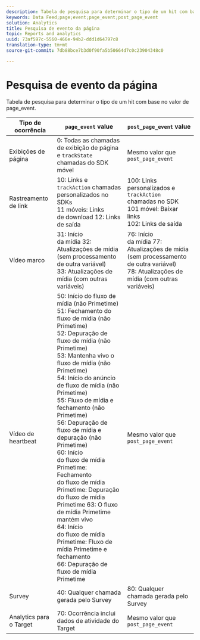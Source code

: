 ```yaml
---
description: Tabela de pesquisa para determinar o tipo de um hit com base no valor de page_event.
keywords: Data Feed;page;event;page_event;post_page_event
solution: Analytics
title: Pesquisa de evento da página
topic: Reports and analytics
uuid: 73af597c-5560-466e-94b2-ddd1d64797c8
translation-type: tm+mt
source-git-commit: 7db88bce7b3d0f90fa5b50664d7c0c23904348c0

---
```



# Pesquisa de evento da página

Tabela de pesquisa para determinar o tipo de um hit com base no valor de page_event.

| Tipo de ocorrência | `page_event` value | `post_page_event` value |
| --- | --- | --- |
| Exibições de página | 0: Todas as chamadas de exibição de página e `trackState` chamadas do SDK móvel | Mesmo valor que `post_page_event` |
| Rastreamento de link | 10: Links e `trackAction` chamadas personalizados no SDKs<br>11 móveis: Links<br>de download 12: Links de saída | 100: Links personalizados e `trackAction` chamadas no SDK<br>101 móvel: Baixar links<br>102: Links de saída |
| Vídeo marco | 31: Início<br>da mídia 32: Atualizações de mídia (sem processamento de outra variável)<br>33: Atualizações de mídia (com outras variáveis) | 76: Início<br>da mídia 77: Atualizações de mídia (sem processamento de outra variável)<br>78: Atualizações de mídia (com outras variáveis) |
| Vídeo de heartbeat | 50: Início do fluxo de mídia (não Primetime)<br>51: Fechamento do fluxo de mídia (não Primetime)<br>52: Depuração de fluxo de mídia (não Primetime)<br>53: Mantenha vivo o fluxo de mídia (não Primetime)<br>54: Início do anúncio de fluxo de mídia (não Primetime)<br>55: Fluxo de mídia e fechamento (não Primetime)<br>56: Depuração de fluxo de mídia e depuração (não Primetime)<br>60: Início<br>do fluxo de mídia Primetime: Fechamento<br>do fluxo de mídia Primetime: Depuração<br>do fluxo de mídia Primetime 63: O fluxo de mídia Primetime mantém vivo<br>64: Início<br>do fluxo de mídia Primetime: Fluxo de mídia Primetime e fechamento<br>66: Depuração de fluxo de mídia Primetime | Mesmo valor que `post_page_event` |
| Survey | 40: Qualquer chamada gerada pelo Survey | 80: Qualquer chamada gerada pelo Survey |
| Analytics para o Target | 70: Ocorrência inclui dados de atividade do Target | Mesmo valor que `post_page_event` |
